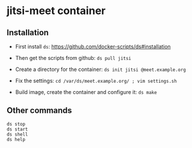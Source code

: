# jitsi-meet container

## Installation

  - First install `ds`: https://github.com/docker-scripts/ds#installation

  - Then get the scripts from github: `ds pull jitsi`

  - Create a directory for the container: `ds init jitsi @meet.example.org`

  - Fix the settings: `cd /var/ds/meet.example.org/ ; vim settings.sh`

  - Build image, create the container and configure it: `ds make`

## Other commands

```
ds stop
ds start
ds shell
ds help
```
